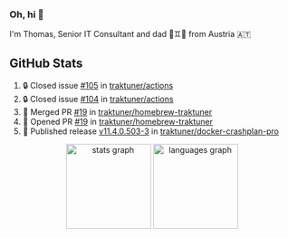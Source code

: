 ### Oh, hi 👋

I'm Thomas, Senior IT Consultant and dad 👶♊️👶 from Austria 🇦🇹

<!--
**traktuner/traktuner** is a ✨ _special_ ✨ repository because its `README.md` (this file) appears on your GitHub profile.

Here are some ideas to get you started:

- 🔭 I’m currently working on ...
- 🌱 I’m currently learning ...
- 👯 I’m looking to collaborate on ...
- 🤔 I’m looking for help with ...
- 💬 Ask me about ...
- 📫 How to reach me: ...
- 😄 Pronouns: ...
- ⚡ Fun fact: ...
-->

</div>

## GitHub Stats
<!--START_SECTION:activity-->
1. 🔒 Closed issue [#105](https://github.com/traktuner/actions/issues/105) in [traktuner/actions](https://github.com/traktuner/actions)
2. 🔒 Closed issue [#104](https://github.com/traktuner/actions/issues/104) in [traktuner/actions](https://github.com/traktuner/actions)
3. 🎉 Merged PR [#19](https://github.com/traktuner/homebrew-traktuner/pull/19) in [traktuner/homebrew-traktuner](https://github.com/traktuner/homebrew-traktuner)
4. 💪 Opened PR [#19](https://github.com/traktuner/homebrew-traktuner/pull/19) in [traktuner/homebrew-traktuner](https://github.com/traktuner/homebrew-traktuner)
5. 🚀 Published release [v11.4.0.503-3](https://github.com/traktuner/docker-crashplan-pro/releases/tag/v11.4.0.503-3) in [traktuner/docker-crashplan-pro](https://github.com/traktuner/docker-crashplan-pro)
<!--END_SECTION:activity-->

<div align="center">
  <img src="https://github-readme-stats.vercel.app/api?username=traktuner&hide_title=false&hide_rank=false&show_icons=true&include_all_commits=true&count_private=true&disable_animations=false&theme=dracula&locale=en&hide_border=false&order=1" height="150" alt="stats graph"  />
  <img src="https://github-readme-stats.vercel.app/api/top-langs?username=traktuner&locale=en&hide_title=false&layout=compact&card_width=320&langs_count=5&theme=dracula&hide_border=false&order=2" height="150" alt="languages graph"  />
</div>
